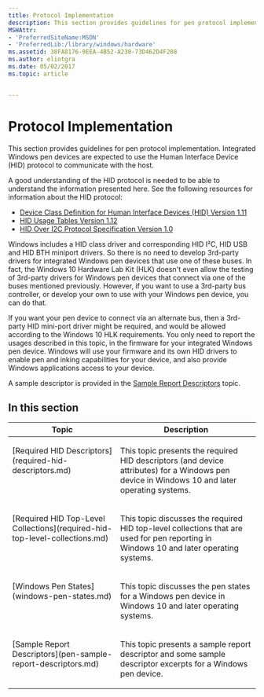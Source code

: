 ```yaml
---
title: Protocol Implementation
description: This section provides guidelines for pen protocol implementation. Integrated Windows pen devices are expected to use the Human Interface Device (HID) protocol to communicate with the host.
MSHAttr:
- 'PreferredSiteName:MSDN'
- 'PreferredLib:/library/windows/hardware'
ms.assetid: 38FA8176-9EEA-4B52-A230-73D462D4F208
ms.author: eliotgra
ms.date: 05/02/2017
ms.topic: article


---
```


# Protocol Implementation


This section provides guidelines for pen protocol implementation. Integrated Windows pen devices are expected to use the Human Interface Device (HID) protocol to communicate with the host.

A good understanding of the HID protocol is needed to be able to understand the information presented here. See the following resources for information about the HID protocol:

-   [Device Class Definition for Human Interface Devices (HID) Version 1.11](http://www.usb.org/developers/hidpage#Class_Definitions)
-   [HID Usage Tables Version 1.12](http://www.usb.org/developers/hidpage#HID_Usage)
-   [HID Over I2C Protocol Specification Version 1.0](https://msdn.microsoft.com/library/windows/hardware/Dn642101.aspx)

Windows includes a HID class driver and corresponding HID I²C, HID USB and HID BTH miniport drivers. So there is no need to develop 3rd-party drivers for integrated Windows pen devices that use one of these buses. In fact, the Windows 10 Hardware Lab Kit (HLK) doesn't even allow the testing of 3rd-party drivers for Windows pen devices that connect via one of the buses mentioned previously. However, if you want to use a 3rd-party bus controller, or develop your own to use with your Windows pen device, you can do that.

If you want your pen device to connect via an alternate bus, then a 3rd-party HID mini-port driver might be required, and would be allowed according to the Windows 10 HLK requirements. You only need to report the usages described in this topic, in the firmware for your integrated Windows pen device. Windows will use your firmware and its own HID drivers to enable pen and inking capabilities for your device, and also provide Windows applications access to your device.

A sample descriptor is provided in the [Sample Report Descriptors](pen-sample-report-descriptors.md) topic.

## In this section


<table>
<thead valign="bottom">
<tr class="header">
<th>Topic</th>
<th>Description</th>
</tr>
</thead>
<tbody valign="top">
<tr class="odd">
<td><p>[Required HID Descriptors](required-hid-descriptors.md)</p></td>
<td><p>This topic presents the required HID descriptors (and device attributes) for a Windows pen device in Windows 10 and later operating systems.</p></td>
</tr>
<tr class="even">
<td><p>[Required HID Top-Level Collections](required-hid-top-level-collections.md)</p></td>
<td><p>This topic discusses the required HID top-level collections that are used for pen reporting in Windows 10 and later operating systems.</p></td>
</tr>
<tr class="odd">
<td><p>[Windows Pen States](windows-pen-states.md)</p></td>
<td><p>This topic discusses the pen states for a Windows pen device in Windows 10 and later operating systems.</p></td>
</tr>
<tr class="even">
<td><p>[Sample Report Descriptors](pen-sample-report-descriptors.md)</p></td>
<td><p>This topic presents a sample report descriptor and some sample descriptor excerpts for a Windows pen device.</p></td>
</tr>
</tbody>
</table>
